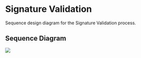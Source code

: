 # Signature Validation

Sequence design diagram for the Signature Validation process.

## Sequence Diagram

![]("mojaloop-technical-overview/central-event-processor/assets/diagrams/sequence/seq-signature-validation.plantuml")
